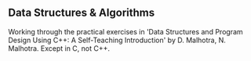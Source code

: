 ## Data Structures & Algorithms

Working through the practical exercises in 'Data Structures and Program Design Using C++: A Self-Teaching Introduction' by D. Malhotra, N. Malhotra. Except in C, not C++.